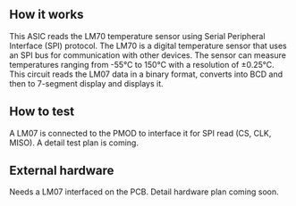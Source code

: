 <!---

This file is used to generate your project datasheet. Please fill in the information below and delete any unused
sections.

You can also include images in this folder and reference them in the markdown. Each image must be less than
512 kb in size, and the combined size of all images must be less than 1 MB.
-->

## How it works

This ASIC reads the LM70 temperature sensor using Serial Peripheral Interface (SPI) protocol. The LM70 is a digital temperature sensor that uses an SPI bus for communication with other devices. The sensor can measure temperatures ranging from -55°C to 150°C with a resolution of ±0.25°C.
This circuit reads the LM07 data in a binary format, converts into BCD and then to 7-segment display and displays it.

## How to test

A LM07 is connected to the PMOD to interface it for SPI read (CS, CLK, MISO). A detail test plan is coming.

## External hardware

Needs a LM07 interfaced on the PCB. Detail hardware plan coming soon.
